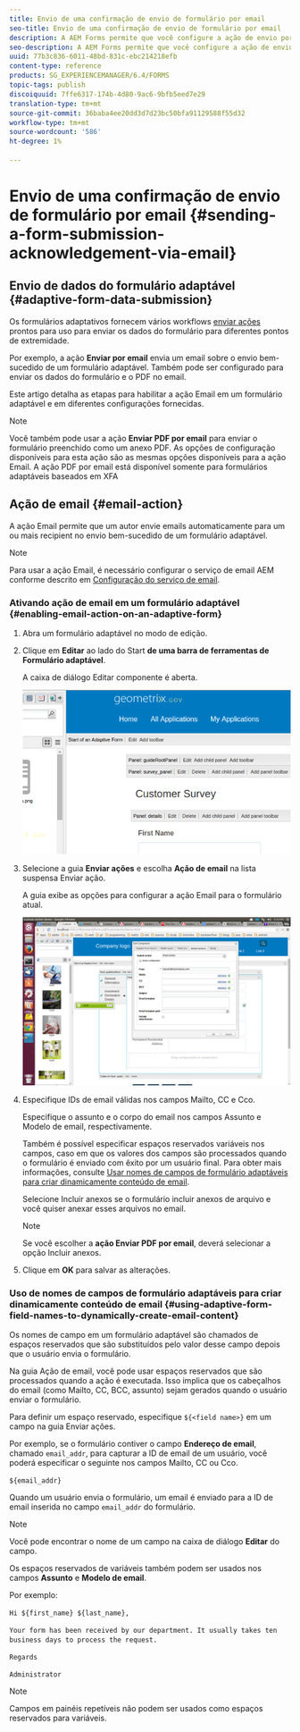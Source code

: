 ```yaml
---
title: Envio de uma confirmação de envio de formulário por email
seo-title: Envio de uma confirmação de envio de formulário por email
description: A AEM Forms permite que você configure a ação de envio por email que envia uma confirmação para um usuário ao enviar o formulário.
seo-description: A AEM Forms permite que você configure a ação de envio por email que envia uma confirmação para um usuário ao enviar o formulário.
uuid: 77b3c836-6011-48bd-831c-ebc214218efb
content-type: reference
products: SG_EXPERIENCEMANAGER/6.4/FORMS
topic-tags: publish
discoiquuid: 7ffe6317-174b-4d80-9ac6-9bfb5eed7e29
translation-type: tm+mt
source-git-commit: 36baba4ee20dd3d7d23bc50bfa91129588f55d32
workflow-type: tm+mt
source-wordcount: '586'
ht-degree: 1%

---
```



# Envio de uma confirmação de envio de formulário por email {#sending-a-form-submission-acknowledgement-via-email}

## Envio de dados do formulário adaptável {#adaptive-form-data-submission}

Os formulários adaptativos fornecem vários workflows [enviar ações](/help/forms/using/configuring-submit-actions.md) prontos para uso para enviar os dados do formulário para diferentes pontos de extremidade.

Por exemplo, a ação **Enviar por email** envia um email sobre o envio bem-sucedido de um formulário adaptável. Também pode ser configurado para enviar os dados do formulário e o PDF no email.

Este artigo detalha as etapas para habilitar a ação Email em um formulário adaptável e em diferentes configurações fornecidas.

>[!NOTE]
>
>Você também pode usar a ação **Enviar PDF por email** para enviar o formulário preenchido como um anexo PDF. As opções de configuração disponíveis para esta ação são as mesmas opções disponíveis para a ação Email. A ação PDF por email está disponível somente para formulários adaptáveis baseados em XFA

## Ação de email {#email-action}

A ação Email permite que um autor envie emails automaticamente para um ou mais recipient no envio bem-sucedido de um formulário adaptável.

>[!NOTE]
>
>Para usar a ação Email, é necessário configurar o serviço de email AEM conforme descrito em [Configuração do serviço de email](/help/sites-administering/notification.md#configuring-the-mail-service).

### Ativando ação de email em um formulário adaptável {#enabling-email-action-on-an-adaptive-form}

1. Abra um formulário adaptável no modo de edição.

1. Clique em **Editar** ao lado do Start **de uma barra de ferramentas de Formulário adaptável**.

   A caixa de diálogo Editar componente é aberta.

   ![Editar a caixa de diálogo do componente para um formulário adaptável](assets/start_of_adp_form.png)

1. Selecione a guia **Enviar ações** e escolha **Ação de email** na lista suspensa Enviar ação.

   A guia exibe as opções para configurar a ação Email para o formulário atual.

   ![guia Enviar ações](assets/dialog.png)

1. Especifique IDs de email válidas nos campos Mailto, CC e Cco.

   Especifique o assunto e o corpo do email nos campos Assunto e Modelo de email, respectivamente.

   Também é possível especificar espaços reservados variáveis nos campos, caso em que os valores dos campos são processados quando o formulário é enviado com êxito por um usuário final. Para obter mais informações, consulte [Usar nomes de campos de formulário adaptáveis para criar dinamicamente conteúdo de email](/help/forms/using/form-submission-receipt-via-email.md#p-using-adaptive-form-field-names-to-dynamically-create-email-content-p).

   Selecione Incluir anexos se o formulário incluir anexos de arquivo e você quiser anexar esses arquivos no email.

   >[!NOTE]
   >
   >Se você escolher a **ação Enviar PDF por email**, deverá selecionar a opção Incluir anexos.

1. Clique em **OK** para salvar as alterações.

### Uso de nomes de campos de formulário adaptáveis para criar dinamicamente conteúdo de email {#using-adaptive-form-field-names-to-dynamically-create-email-content}

Os nomes de campo em um formulário adaptável são chamados de espaços reservados que são substituídos pelo valor desse campo depois que o usuário envia o formulário.

Na guia Ação de email, você pode usar espaços reservados que são processados quando a ação é executada. Isso implica que os cabeçalhos do email (como Mailto, CC, BCC, assunto) sejam gerados quando o usuário enviar o formulário.

Para definir um espaço reservado, especifique `${<field name>}` em um campo na guia Enviar ações.

Por exemplo, se o formulário contiver o campo **Endereço de email**, chamado `email_addr`, para capturar a ID de email de um usuário, você poderá especificar o seguinte nos campos Mailto, CC ou Cco.

`${email_addr}`

Quando um usuário envia o formulário, um email é enviado para a ID de email inserida no campo `email_addr` do formulário.

>[!NOTE]
>
>Você pode encontrar o nome de um campo na caixa de diálogo **Editar** do campo.

Os espaços reservados de variáveis também podem ser usados nos campos **Assunto** e **Modelo de email**.

Por exemplo:

`Hi ${first_name} ${last_name},`

`Your form has been received by our department. It usually takes ten business days to process the request.`

`Regards`

`Administrator`

>[!NOTE]
>
>Campos em painéis repetíveis não podem ser usados como espaços reservados para variáveis.

